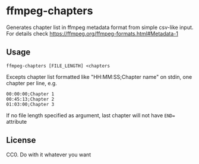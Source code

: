 # ffmpeg-chapters

Generates chapter list in ffmpeg metadata format from simple csv-like input.  
For details check https://ffmpeg.org/ffmpeg-formats.html#Metadata-1

## Usage

`ffmpeg-chapters [FILE_LENGTH] <chapters`

Excepts chapter list formatted like "HH:MM:SS;Chapter name" on stdin, one chapter per line, e.g. 

```
00:00:00;Chapter 1
00:45:13;Chapter 2
01:03:00;Chapter 3
```

If no file length specified as argument, last chapter will not have `END=` attribute

## License

CC0. Do with it whatever you want

